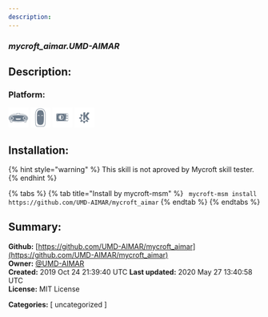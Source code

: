 ```yaml
---
description: 
---
```


### _mycroft_aimar.UMD-AIMAR_  
## Description:  
  
  
  
### Platform:  
 ![Mark I](../.gitbook/assets/mark-1-icon.png)  ![Mark II](../.gitbook/assets/mark-2-icon.png)  ![Picroft](../.gitbook/assets/picroft-icon.png)  ![plasmoid](../.gitbook/assets/kde.png)   
## Installation:  
{% hint style="warning" %}
This skill is not aproved by Mycroft skill tester.
{% endhint %}
    
{% tabs %}
{% tab title="Install by mycroft-msm" %}
``` mycroft-msm install https://github.com/UMD-AIMAR/mycroft_aimar```
{% endtab %}
  {% endtabs %}
    
## Summary:  
**Github:** [https://github.com/UMD-AIMAR/mycroft_aimar](https://github.com/UMD-AIMAR/mycroft_aimar)  
**Owner:** [@UMD-AIMAR](https://github.com/UMD-AIMAR)  
**Created:** 2019 Oct 24 21:39:40 UTC  **Last updated:** 2020 May 27 13:40:58 UTC  
**License:** MIT License  
  
**Categories:** [ uncategorized ]   
